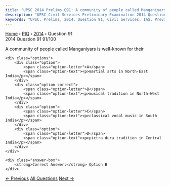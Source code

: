 ```yaml
---
title: "UPSC 2014 Prelims Q91: A community of people called Manganiyars is well-known for t..."
description: "UPSC Civil Services Preliminary Examination 2014 Question 91 with options and answer"
keywords: "UPSC, Prelims, 2014, Question 91, Civil Services, IAS, Previous Year Questions"
---
```


<nav class="breadcrumb">
    <a href="../../">Home</a>
    <span>›</span>
    <a href="../">PIQ</a>
    <span>›</span>
    <a href="./">2014</a>
    <span>›</span>
    <span>Question 91</span>
</nav>

<div class="question-header">
    <div class="question-meta">
        <span class="year-badge">2014</span>
        <span class="question-number">Question 91</span>
        <span class="progress">91/100</span>
    </div>
    <div class="progress-bar">
        <div class="progress-fill" style="width: 91.0%"></div>
    </div>
</div>

<div class="question-content">
    <div class="question-text">
        <p>A community of people called Manganiyars is well-known for their</p>
    </div>
    
    <div class="options">
        <div class="option">
            <span class="option-letter">A</span>
            <span class="option-text"><p>martial arts in North-East India</p></span>
        </div>
        <div class="option correct">
            <span class="option-letter">B</span>
            <span class="option-text"><p>musical tradition in North-West India</p></span>
        </div>
        <div class="option">
            <span class="option-letter">C</span>
            <span class="option-text"><p>classical vocal music in South India</p></span>
        </div>
        <div class="option">
            <span class="option-letter">D</span>
            <span class="option-text"><p>pictra dura tradition in Central India</p></span>
        </div>
    </div>

    <div class="answer-box">
        <strong>Correct Answer:</strong> Option B
    </div>
</div>

<div class="question-nav">
    <a href="../q090-consider-the-following-statements-1-bijak-is-a-com/" class="nav-btn prev">← Previous</a>
    <a href="../" class="nav-btn center">All Questions</a>
    <a href="../q092-what-waswere-the-object-objects-of-queen-victorias/" class="nav-btn next">Next →</a>
</div>

